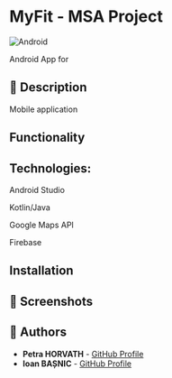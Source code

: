 # MyFit - MSA Project
![Android](https://img.shields.io/badge/platform-android-lightgrey.svg)

Android App for

## 📱 Description
Mobile application

## Functionality


## Technologies:

Android Studio

Kotlin/Java

Google Maps API

Firebase


## Installation


## 🤳 Screenshots


## 💼 Authors
* **Petra HORVATH** - [GitHub Profile](https://github.com/Petrified0110)
* **Ioan BAȘNIC** - [GitHub Profile](https://github.com/IoanBasnic)